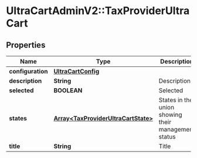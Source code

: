 # UltraCartAdminV2::TaxProviderUltraCart

## Properties
Name | Type | Description | Notes
------------ | ------------- | ------------- | -------------
**configuration** | [**UltraCartConfig**](UltraCartConfig.md) |  | [optional] 
**description** | **String** | Description | [optional] 
**selected** | **BOOLEAN** | Selected | [optional] 
**states** | [**Array&lt;TaxProviderUltraCartState&gt;**](TaxProviderUltraCartState.md) | States in the union showing their management status | [optional] 
**title** | **String** | Title | [optional] 


